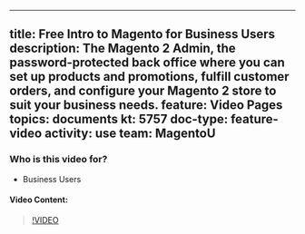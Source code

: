 
---
title: Free Intro to Magento for Business Users
description: The Magento 2 Admin, the password-protected back office where you can set up products and promotions, fulfill customer orders, and configure your Magento 2 store to suit your business needs.
feature: Video Pages
topics: documents
kt: 5757
doc-type: feature-video
activity: use
team: MagentoU
---

### Who is this video for?

* Business Users

#### Video Content:

>[!VIDEO](https://video.tv.adobe.com/v/35944)


